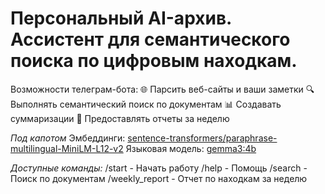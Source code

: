 # Персональный AI-архив. Ассистент для семантического поиска по цифровым находкам.

Возможности телеграм-бота:
🌐 Парсить веб-сайты и ваши заметки
🔍 Выполнять семантический поиск по документам
📊 Создавать суммаризации
📅 Предоставлять отчеты за неделю

*Под капотом*
Эмбеддинги: [sentence-transformers/paraphrase-multilingual-MiniLM-L12-v2](https://huggingface.co/sentence-transformers/paraphrase-multilingual-MiniLM-L12-v2)
Языковая модель: [gemma3:4b](https://ollama.com/library/gemma3:4b)

*Доступные команды:*
/start - Начать работу
/help - Помощь
/search - Поиск по документам 
/weekly\_report - Отчет по находкам за неделю
